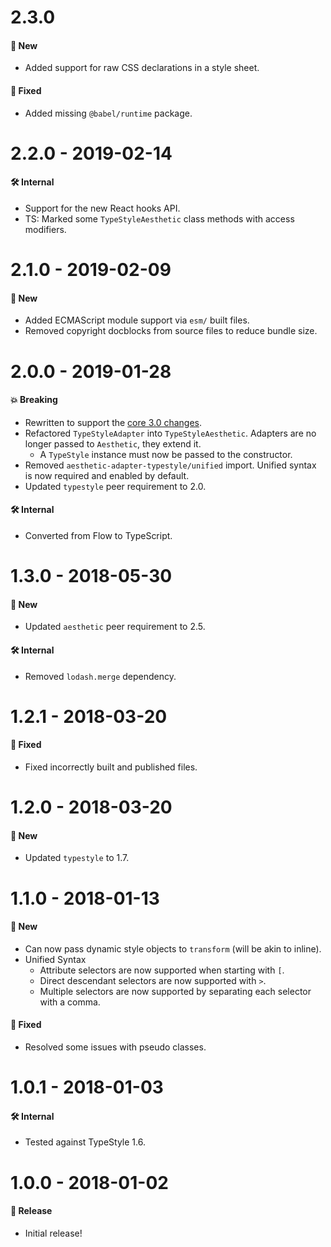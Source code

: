 # 2.3.0

#### 🚀 New

- Added support for raw CSS declarations in a style sheet.

#### 🐞 Fixed

- Added missing `@babel/runtime` package.

# 2.2.0 - 2019-02-14

#### 🛠 Internal

- Support for the new React hooks API.
- TS: Marked some `TypeStyleAesthetic` class methods with access modifiers.

# 2.1.0 - 2019-02-09

#### 🚀 New

- Added ECMAScript module support via `esm/` built files.
- Removed copyright docblocks from source files to reduce bundle size.

# 2.0.0 - 2019-01-28

#### 💥 Breaking

- Rewritten to support the
  [core 3.0 changes](https://github.com/milesj/aesthetic/blob/master/packages/aesthetic/CHANGELOG.md).
- Refactored `TypeStyleAdapter` into `TypeStyleAesthetic`. Adapters are no longer passed to
  `Aesthetic`, they extend it.
  - A `TypeStyle` instance must now be passed to the constructor.
- Removed `aesthetic-adapter-typestyle/unified` import. Unified syntax is now required and enabled
  by default.
- Updated `typestyle` peer requirement to 2.0.

#### 🛠 Internal

- Converted from Flow to TypeScript.

# 1.3.0 - 2018-05-30

#### 🚀 New

- Updated `aesthetic` peer requirement to 2.5.

#### 🛠 Internal

- Removed `lodash.merge` dependency.

# 1.2.1 - 2018-03-20

#### 🐞 Fixed

- Fixed incorrectly built and published files.

# 1.2.0 - 2018-03-20

#### 🚀 New

- Updated `typestyle` to 1.7.

# 1.1.0 - 2018-01-13

#### 🚀 New

- Can now pass dynamic style objects to `transform` (will be akin to inline).
- Unified Syntax
  - Attribute selectors are now supported when starting with `[`.
  - Direct descendant selectors are now supported with `>`.
  - Multiple selectors are now supported by separating each selector with a comma.

#### 🐞 Fixed

- Resolved some issues with pseudo classes.

# 1.0.1 - 2018-01-03

#### 🛠 Internal

- Tested against TypeStyle 1.6.

# 1.0.0 - 2018-01-02

#### 🎉 Release

- Initial release!
